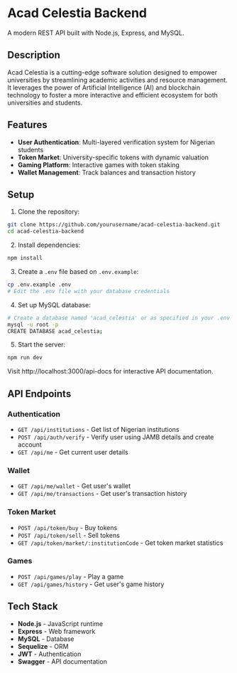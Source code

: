 # Acad Celestia Backend

A modern REST API built with Node.js, Express, and MySQL.

## Description

Acad Celestia is a cutting-edge software solution designed to empower universities by streamlining academic activities and resource management. It leverages the power of Artificial Intelligence (AI) and blockchain technology to foster a more interactive and efficient ecosystem for both universities and students.

## Features

- **User Authentication**: Multi-layered verification system for Nigerian students
- **Token Market**: University-specific tokens with dynamic valuation
- **Gaming Platform**: Interactive games with token staking
- **Wallet Management**: Track balances and transaction history

## Setup

1. Clone the repository:
```bash
git clone https://github.com/yourusername/acad-celestia-backend.git
cd acad-celestia-backend
```

2. Install dependencies:
```bash
npm install
```

3. Create a `.env` file based on `.env.example`:
```bash
cp .env.example .env
# Edit the .env file with your database credentials
```

4. Set up MySQL database:
```bash
# Create a database named 'acad_celestia' or as specified in your .env
mysql -u root -p
CREATE DATABASE acad_celestia;
```

5. Start the server:
```bash
npm run dev
```

Visit http://localhost:3000/api-docs for interactive API documentation.

## API Endpoints

### Authentication
- `GET /api/institutions` - Get list of Nigerian institutions
- `POST /api/auth/verify` - Verify user using JAMB details and create account
- `GET /api/me` - Get current user details

### Wallet
- `GET /api/me/wallet` - Get user's wallet
- `GET /api/me/transactions` - Get user's transaction history

### Token Market
- `POST /api/token/buy` - Buy tokens
- `POST /api/token/sell` - Sell tokens
- `GET /api/token/market/:institutionCode` - Get token market statistics

### Games
- `POST /api/games/play` - Play a game
- `GET /api/games/history` - Get user's game history

## Tech Stack

- **Node.js** - JavaScript runtime
- **Express** - Web framework
- **MySQL** - Database
- **Sequelize** - ORM
- **JWT** - Authentication
- **Swagger** - API documentation
